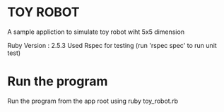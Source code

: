 # TOY ROBOT

A sample appliction to simulate toy robot wiht 5x5 dimension

Ruby Version : 2.5.3
Used Rspec for testing (run 'rspec spec' to run unit test)

# Run the program
Run the program from the app root using 
ruby toy_robot.rb
